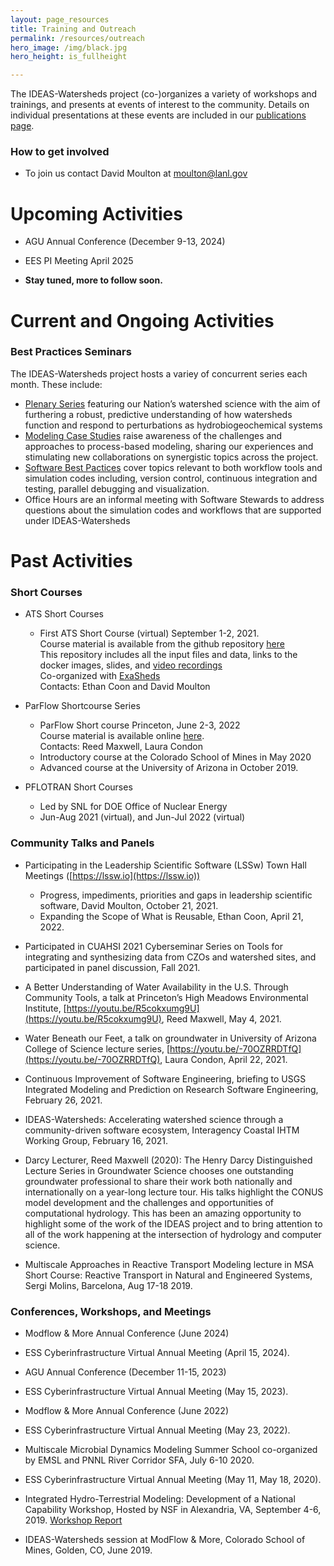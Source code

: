 ```yaml
---
layout: page_resources
title: Training and Outreach
permalink: /resources/outreach
hero_image: /img/black.jpg
hero_height: is_fullheight

---
```


The IDEAS-Watersheds project (co-)organizes a variety of workshops and trainings, and presents at events of interest to the community. Details on individual presentations at these events are included in our [publications page](/publications).

### How to get involved

* To join us contact David Moulton at [moulton@lanl.gov](mailto:moulton@lanl.gov)

# Upcoming Activities

* AGU Annual Conference (December 9-13, 2024)

* EES PI Meeting April 2025

* **Stay tuned, more to follow soon.** 

# Current and Ongoing Activities

### Best Practices Seminars

The IDEAS-Watersheds project hosts a variey of concurrent series each month. These include:

* [Plenary Series](plenary.md) featuring our Nation’s watershed science with the aim of furthering a robust, predictive understanding of how watersheds function and respond to perturbations as hydrobiogeochemical systems
* [Modeling Case Studies](seminars.md) raise awareness of the challenges and approaches to process-based modeling, sharing our experiences and stimulating new collaborations on synergistic topics across the project.
* [Software Best Pactices](seminars.md) cover topics relevant to both workflow tools and simulation codes including, version control, continuous integration and testing, parallel debugging and visualization.
* Office Hours are an informal meeting with Software Stewards to address questions about the simulation codes and workflows that are supported under IDEAS-Watersheds



# Past Activities

### Short Courses

* ATS Short Courses 
  * First ATS Short Course (virtual) September 1-2, 2021. <br>
    Course material is available from the github repository
    [here](https://github.com/amanzi/ats-short-course) <br>
    This repository includes all the input files and data, links to the docker images, slides, and 
    [video recordings](https://www.youtube.com/playlist?list=PLisa2eqmVBFZ1mpoYqNmtFUy7yR9RaFks) <br>
    Co-organized with [ExaSheds](http://exasheds.org) <br>
    Contacts: Ethan Coon and David Moulton

* ParFlow Shortcourse Series
  * ParFlow Short course Princeton, June 2-3, 2022 <br>
   	Course material is available online [here](https://igwmc.princeton.edu/modflow/courses-and-more/#integrated-simulation). <br>
    Contacts: Reed Maxwell, Laura Condon
  * Introductory course at the Colorado School of Mines in May 2020 
  * Advanced course at the University of Arizona in October 2019. 

* PFLOTRAN Short Courses
  *	Led by SNL for DOE Office of Nuclear Energy
  * Jun-Aug 2021 (virtual), and Jun-Jul 2022 (virtual)

### Community Talks and Panels

* Participating in the Leadership Scientific Software (LSSw) Town Hall
  Meetings ([https://lssw.io](https://lssw.io))
  * Progress, impediments, priorities and gaps in leadership
    scientific software, David Moulton, October 21, 2021.
  * Expanding the Scope of What is Reusable, Ethan Coon, April 21, 2022.

* Participated in CUAHSI 2021 Cyberseminar Series on Tools for
  integrating and synthesizing data from CZOs and watershed sites, and
  participated in panel discussion, Fall 2021.

* A Better Understanding of Water Availability in the U.S. Through
  Community Tools, a talk at Princeton’s High Meadows Environmental
  Institute, 
  [https://youtu.be/R5cokxumg9U](https://youtu.be/R5cokxumg9U), 
  Reed Maxwell, May 4, 2021.
* Water Beneath our Feet, a talk on groundwater in University of
  Arizona College of Science lecture series,
  [https://youtu.be/-70OZRRDTfQ](https://youtu.be/-70OZRRDTfQ), 
  Laura Condon, April 22, 2021.

* Continuous Improvement of Software Engineering, briefing to USGS
  Integrated Modeling and Prediction on Research Software Engineering,
  February 26, 2021.

* IDEAS-Watersheds: Accelerating watershed science through a
  community-driven software ecosystem, Interagency Coastal IHTM
  Working Group, February 16, 2021.

* Darcy Lecturer, Reed Maxwell (2020): The Henry Darcy Distinguished
  Lecture Series in Groundwater Science chooses one outstanding
  groundwater professional to share their work both nationally and
  internationally on a year-long lecture tour. His talks highlight the
  CONUS model development and the challenges and opportunities of
  computational hydrology.  This has been an amazing opportunity to
  highlight some of the work of the IDEAS project and to bring
  attention to all of the work happening at the intersection of
  hydrology and computer science.

* Multiscale Approaches in Reactive Transport Modeling lecture in MSA
  Short Course: Reactive Transport in Natural and Engineered Systems,
  Sergi Molins, Barcelona, Aug 17-18 2019.

### Conferences, Workshops, and Meetings

* Modflow & More Annual Conference (June 2024)

* ESS Cyberinfrastructure Virtual Annual Meeting (April 15, 2024). 

* AGU Annual Conference (December 11-15, 2023)

* ESS Cyberinfrastructure Virtual Annual Meeting (May 15, 2023). 

* Modflow & More Annual Conference (June 2022)

* ESS Cyberinfrastructure Virtual Annual Meeting (May 23, 2022). 

* Multiscale Microbial Dynamics Modeling Summer School co-organized by
  EMSL and PNNL River Corridor SFA, July 6-10 2020.

* ESS Cyberinfrastructure Virtual Annual Meeting (May 11, May 18, 2020).

* Integrated Hydro-Terrestrial Modeling: Development of a National
  Capability Workshop, Hosted by NSF in Alexandria, VA, September 4-6, 2019. 
  [Workshop Report](https://data.pnnl.gov/group/nodes/publication/13277)

* IDEAS-Watersheds session at ModFlow & More, Colorado School of
  Mines, Golden, CO, June 2019.






